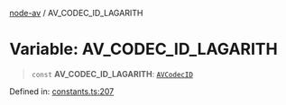 [node-av](../globals.md) / AV\_CODEC\_ID\_LAGARITH

# Variable: AV\_CODEC\_ID\_LAGARITH

> `const` **AV\_CODEC\_ID\_LAGARITH**: [`AVCodecID`](../type-aliases/AVCodecID.md)

Defined in: [constants.ts:207](https://github.com/seydx/av/blob/f8631fc881b394300b1479f511d55cf1c370a87f/src/constants/constants.ts#L207)
